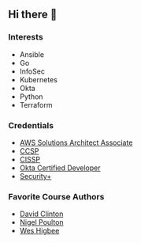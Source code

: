 ## Hi there 👋

### Interests
- Ansible
- Go
- InfoSec
- Kubernetes
- Okta
- Python
- Terraform

### Credentials
- [AWS Solutions Architect Associate](https://www.credly.com/earner/earned/badge/f4d10437-3944-4c43-969e-b3a2ff2e3c3f)
- [CCSP](https://www.credly.com/earner/earned/badge/e882ba52-8ec3-4189-a806-423ac5214878)
- [CISSP](https://www.credly.com/earner/earned/badge/683f5768-7dea-4b78-a8bd-26cfebea6f76)
- [Okta Certified Developer](https://www.credly.com/earner/earned/badge/45452904-aa84-4ae5-a7cc-b345f5682d42)
- [Security+](https://www.credly.com/earner/earned/badge/c4291ff2-0bf4-4985-a995-4c7c05da2bad)

### Favorite Course Authors
- [David Clinton](https://bootstrap-it.com/)
- [Nigel Poulton](https://www.nigelpoulton.com/)
- [Wes Higbee](https://www.weshigbee.com/)

<!--
**craighillelson/craighillelson** is a ✨ _special_ ✨ repository because its `README.md` (this file) appears on your GitHub profile.

Here are some ideas to get you started:

- 🔭 I’m currently working on ...
- 🌱 I’m currently learning ...
- 👯 I’m looking to collaborate on ...
- 🤔 I’m looking for help with ...
- 💬 Ask me about ...
- 📫 How to reach me: ...
- 😄 Pronouns: ...
- ⚡ Fun fact: ...
-->
